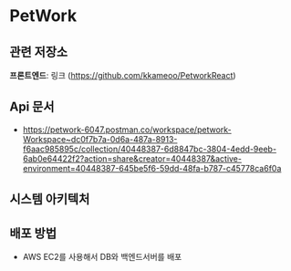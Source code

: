 # PetWork

## 

## 관련 저장소
**프론트엔드**: 링크 (https://github.com/kkameoo/PetworkReact)

## Api 문서
- https://petwork-6047.postman.co/workspace/petwork-Workspace~dc0f7b7a-0d6a-487a-8913-f6aac985895c/collection/40448387-6d8847bc-3804-4edd-9eeb-6ab0e64422f2?action=share&creator=40448387&active-environment=40448387-645be5f6-59dd-48fa-b787-c45778ca6f0a

## 시스템 아키텍처

## 배포 방법
- AWS EC2를 사용해서 DB와 백엔드서버를 배포
